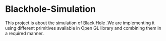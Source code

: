 # Blackhole-Simulation
This project is about the simulation of Black Hole .We are implementing it using different primitives available in Open GL library and combining them in a required manner. 
